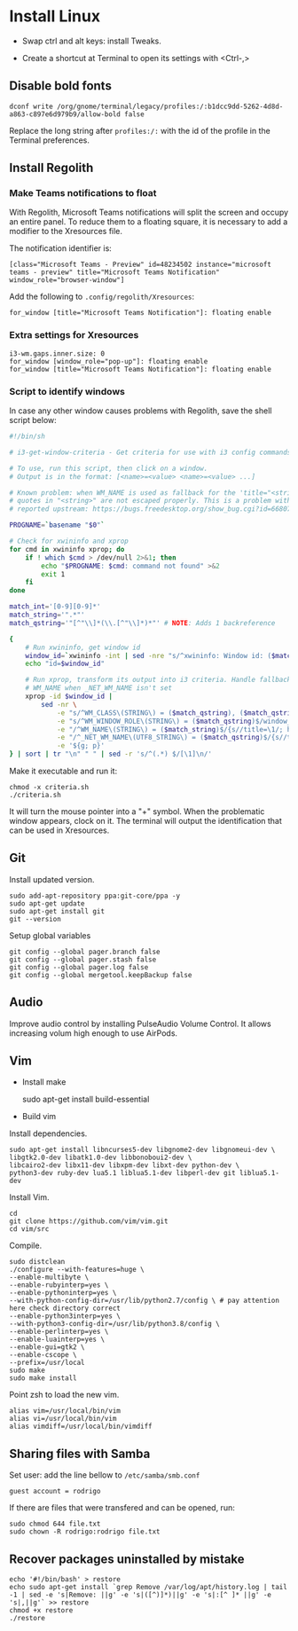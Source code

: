 # Install Linux

- Swap ctrl and alt keys: install Tweaks.

- Create a shortcut at Terminal to open its settings with <Ctrl-,>

## Disable bold fonts

```
dconf write /org/gnome/terminal/legacy/profiles:/:b1dcc9dd-5262-4d8d-a863-c897e6d979b9/allow-bold false
```

Replace the long string after `profiles:/:` with the id of the profile in the Terminal preferences.

## Install Regolith

### Make Teams notifications to float

With Regolith, Microsoft Teams notifications will split the screen and occupy an entire panel. To reduce them to a floating square, it is necessary to add a modifier to the Xresources file.

The notification identifier is:

```
[class="Microsoft Teams - Preview" id=48234502 instance="microsoft teams - preview" title="Microsoft Teams Notification" window_role="browser-window"]
```

Add the following to `.config/regolith/Xresources`:

```
for_window [title="Microsoft Teams Notification"]: floating enable
```

### Extra settings for Xresources

```
i3-wm.gaps.inner.size: 0
for_window [window_role="pop-up"]: floating enable
for_window [title="Microsoft Teams Notification"]: floating enable
```

### Script to identify windows

In case any other window causes problems with Regolith, save the shell script below:

```sh
#!/bin/sh

# i3-get-window-criteria - Get criteria for use with i3 config commands

# To use, run this script, then click on a window.
# Output is in the format: [<name>=<value> <name>=<value> ...]

# Known problem: when WM_NAME is used as fallback for the 'title="<string>"' criterion,
# quotes in "<string>" are not escaped properly. This is a problem with the output of `xprop`,
# reported upstream: https://bugs.freedesktop.org/show_bug.cgi?id=66807

PROGNAME=`basename "$0"`

# Check for xwininfo and xprop
for cmd in xwininfo xprop; do
    if ! which $cmd > /dev/null 2>&1; then
        echo "$PROGNAME: $cmd: command not found" >&2
        exit 1
    fi
done

match_int='[0-9][0-9]*'
match_string='".*"'
match_qstring='"[^"\\]*(\\.[^"\\]*)*"' # NOTE: Adds 1 backreference

{
    # Run xwininfo, get window id
    window_id=`xwininfo -int | sed -nre "s/^xwininfo: Window id: ($match_int) .*$/\1/p"`
    echo "id=$window_id"

    # Run xprop, transform its output into i3 criteria. Handle fallback to
    # WM_NAME when _NET_WM_NAME isn't set
    xprop -id $window_id |
        sed -nr \
            -e "s/^WM_CLASS\(STRING\) = ($match_qstring), ($match_qstring)$/instance=\1\nclass=\3/p" \
            -e "s/^WM_WINDOW_ROLE\(STRING\) = ($match_qstring)$/window_role=\1/p" \
            -e "/^WM_NAME\(STRING\) = ($match_string)$/{s//title=\1/; h}" \
            -e "/^_NET_WM_NAME\(UTF8_STRING\) = ($match_qstring)$/{s//title=\1/; h}" \
            -e '${g; p}'
} | sort | tr "\n" " " | sed -r 's/^(.*) $/[\1]\n/'
```

Make it executable and run it:

```
chmod -x criteria.sh
./criteria.sh
```

It will turn the mouse pointer into a "+" symbol. When the problematic window appears, clock on it. The terminal will output the identification that can be used in Xresources.

## Git

Install updated version.

```
sudo add-apt-repository ppa:git-core/ppa -y
sudo apt-get update
sudo apt-get install git
git --version
```

Setup global variables

```
git config --global pager.branch false
git config --global pager.stash false
git config --global pager.log false
git config --global mergetool.keepBackup false
```

## Audio

Improve audio control by installing PulseAudio Volume Control. It allows increasing volum high enough to use AirPods.

## Vim

- Install make

	sudo apt-get install build-essential

- Build vim

Install dependencies.

```
sudo apt-get install libncurses5-dev libgnome2-dev libgnomeui-dev \
libgtk2.0-dev libatk1.0-dev libbonoboui2-dev \
libcairo2-dev libx11-dev libxpm-dev libxt-dev python-dev \
python3-dev ruby-dev lua5.1 liblua5.1-dev libperl-dev git liblua5.1-dev
```

Install Vim.

```
cd
git clone https://github.com/vim/vim.git
cd vim/src
```

Compile.

```
sudo distclean
./configure --with-features=huge \
--enable-multibyte \
--enable-rubyinterp=yes \
--enable-pythoninterp=yes \
--with-python-config-dir=/usr/lib/python2.7/config \ # pay attention here check directory correct
--enable-python3interp=yes \
--with-python3-config-dir=/usr/lib/python3.8/config \
--enable-perlinterp=yes \
--enable-luainterp=yes \
--enable-gui=gtk2 \
--enable-cscope \
--prefix=/usr/local
sudo make
sudo make install
```

Point zsh to load the new vim.

```file:~/.zshrc
alias vim=/usr/local/bin/vim
alias vi=/usr/local/bin/vim
alias vimdiff=/usr/local/bin/vimdiff
```

## Sharing files with Samba

Set user: add the line bellow to `/etc/samba/smb.conf`

```
guest account = rodrigo
```

If there are files that were transfered and can be opened, run:

```
sudo chmod 644 file.txt
sudo chown -R rodrigo:rodrigo file.txt
```

## Recover packages uninstalled by mistake

```
echo '#!/bin/bash' > restore
echo sudo apt-get install `grep Remove /var/log/apt/history.log | tail -1 | sed -e 's|Remove: ||g' -e 's|([^)]*)||g' -e 's|:[^ ]* ||g' -e 's|,||g'` >> restore
chmod +x restore
./restore
```

